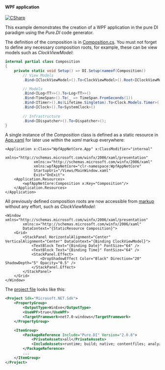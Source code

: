 #### WPF application

[![CSharp](https://img.shields.io/badge/C%23-code-blue.svg)](/samples/WpfAppNetCore)

This example demonstrates the creation of a WPF application in the pure DI paradigm using the _Pure.DI_ code generator.

The definition of the composition is in [Composition.cs](/samples/WpfAppNetCore/Composition.cs). You must not forget to define any necessary composition roots, for example, these can be view models such as _ClockViewModel_:

```csharp
internal partial class Composition
{
    private static void Setup() => DI.Setup(nameof(Composition))
        // View Models
        .Bind<IClockViewModel>().To<ClockViewModel>().Root<IClockViewModel>("ClockViewModel")

        // Models
        .Bind<ILog<TT>>().To<Log<TT>>()
        .Bind<TimeSpan>().To(_ => TimeSpan.FromSeconds(1))
        .Bind<ITimer>().As(Lifetime.Singleton).To<Clock.Models.Timer>()
        .Bind<IClock>().To<SystemClock>()
    
        // Infrastructure
        .Bind<IDispatcher>().To<Dispatcher>();
}
```

A single instance of the _Composition_ class is defined as a static resource in [App.xaml](/samples/WpfAppNetCore/App.xaml) for later use within the _xaml_ markup everywhere:

```xaml
<Application x:Class="WpfAppNetCore.App" x:ClassModifier="internal"
             xmlns="http://schemas.microsoft.com/winfx/2006/xaml/presentation"
             xmlns:x="http://schemas.microsoft.com/winfx/2006/xaml"
             xmlns:wpfAppNetCore="clr-namespace:WpfAppNetCore"
             StartupUri="/Views/MainWindow.xaml"
             Exit="OnExit">
    <Application.Resources>
        <wpfAppNetCore:Composition x:Key="Composition"/>
    </Application.Resources>
</Application>
```

All previously defined composition roots are now accessible from [markup](/samples/WpfAppNetCore/Views/MainWindow.xaml) without any effort, such as _ClockViewModel_:

```xaml
<Window xmlns="http://schemas.microsoft.com/winfx/2006/xaml/presentation"
        xmlns:x="http://schemas.microsoft.com/winfx/2006/xaml"
        DataContext="{StaticResource Composition}">
    <Grid>
        <StackPanel HorizontalAlignment="Center" VerticalAlignment="Center" DataContext="{Binding ClockViewModel}">
            <TextBlock Text="{Binding Date}" FontSize="64" />
            <TextBlock Text="{Binding Time}" FontSize="64" />
            <StackPanel.Effect>
                <DropShadowEffect Color="Black" Direction="20" ShadowDepth="5" Opacity="0.5" />
            </StackPanel.Effect>
        </StackPanel>
    </Grid>
</Window>
```

The [project file](/samples/WpfAppNetCore/WpfAppNetCore.csproj) looks like this:

```xml
<Project Sdk="Microsoft.NET.Sdk">
    <PropertyGroup>
        <OutputType>WinExe</OutputType>
        <UseWPF>true</UseWPF>
        <TargetFramework>net7.0-windows</TargetFramework>
    </PropertyGroup>

    <ItemGroup>
        <PackageReference Include="Pure.DI" Version="2.0.8">
            <PrivateAssets>all</PrivateAssets>
            <IncludeAssets>runtime; build; native; contentfiles; analyzers; buildtransitive</IncludeAssets>
        </PackageReference>
        ...
    </ItemGroup>
</Project>
```